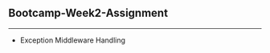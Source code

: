 ## Bootcamp-Week2-Assignment
------------------------------------------


- Exception Middleware Handling